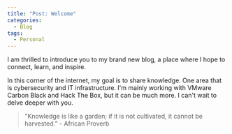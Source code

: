 ```yaml
---
title: "Post: Welcome"
categories:
  - Blog
tags:
  - Personal
---
```


I am thrilled to introduce you to my brand new blog, a place where I hope to connect, learn, and inspire.

In this corner of the internet, my goal is to share knowledge. One area that is cybersecurity and IT infrastructure. I'm mainly working with VMware Carbon Black and Hack The Box, but it can be much more. I can't wait to delve deeper with you. 


> "Knowledge is like a garden; if it is not cultivated, it cannot be harvested." - African Proverb
